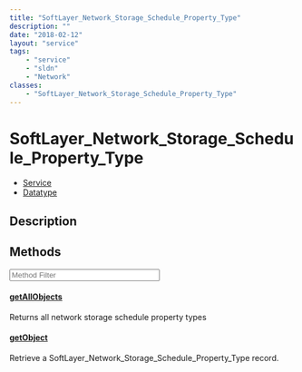 ```yaml
---
title: "SoftLayer_Network_Storage_Schedule_Property_Type"
description: ""
date: "2018-02-12"
layout: "service"
tags:
    - "service"
    - "sldn"
    - "Network"
classes:
    - "SoftLayer_Network_Storage_Schedule_Property_Type"
---
```

# SoftLayer_Network_Storage_Schedule_Property_Type
<div id='service-datatype'>
    <ul id='sldn-reference-tabs'>
    <li id='service'> <a href='/reference/services/SoftLayer_Network_Storage_Schedule_Property_Type' >Service</a></li>    <li id='datatype'> <a href='/reference/datatypes/SoftLayer_Network_Storage_Schedule_Property_Type' >Datatype</a></li>
    </ul>
</div>

## Description






        
<div id="properties" class="content service-content">

## Methods

<div class="view-filters">
    <div class="clearfix">
        <div class="search-input-box">
            <input placeholder="Method Filter" onkeyup="titleSearch(inputId='edit-combine', divId='method-div', elementClass='method-row')" 
                type="text" id="edit-combine" value="" size="30" maxlength="128" class="form-text">
        </div>
    </div>
</div>

<div id="method-div">

<div class="method-row">

#### [getAllObjects](/reference/services/SoftLayer_Network_Storage_Schedule_Property_Type/getAllObjects)
Returns all network storage schedule property types

</div>

<div class="method-row">

#### [getObject](/reference/services/SoftLayer_Network_Storage_Schedule_Property_Type/getObject)
Retrieve a SoftLayer_Network_Storage_Schedule_Property_Type record.

</div>
</div>

</div>

